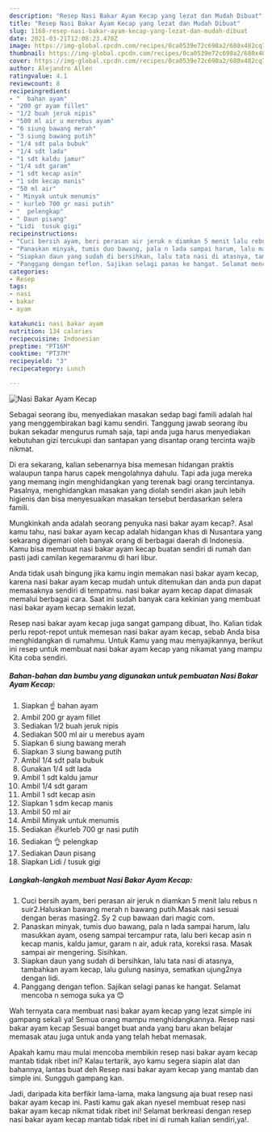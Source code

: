 ```yaml
---
description: "Resep Nasi Bakar Ayam Kecap yang lezat dan Mudah Dibuat"
title: "Resep Nasi Bakar Ayam Kecap yang lezat dan Mudah Dibuat"
slug: 1168-resep-nasi-bakar-ayam-kecap-yang-lezat-dan-mudah-dibuat
date: 2021-03-21T12:08:23.470Z
image: https://img-global.cpcdn.com/recipes/0ca0539e72c698a2/680x482cq70/nasi-bakar-ayam-kecap-foto-resep-utama.jpg
thumbnail: https://img-global.cpcdn.com/recipes/0ca0539e72c698a2/680x482cq70/nasi-bakar-ayam-kecap-foto-resep-utama.jpg
cover: https://img-global.cpcdn.com/recipes/0ca0539e72c698a2/680x482cq70/nasi-bakar-ayam-kecap-foto-resep-utama.jpg
author: Alejandro Allen
ratingvalue: 4.1
reviewcount: 8
recipeingredient:
- "  bahan ayam"
- "200 gr ayam fillet"
- "1/2 buah jeruk nipis"
- "500 ml air u merebus ayam"
- "6 siung bawang merah"
- "3 siung bawang putih"
- "1/4 sdt pala bubuk"
- "1/4 sdt lada"
- "1 sdt kaldu jamur"
- "1/4 sdt garam"
- "1 sdt kecap asin"
- "1 sdm kecap manis"
- "50 ml air"
- " Minyak untuk menumis"
- " kurleb 700 gr nasi putih"
- "  pelengkap"
- " Daun pisang"
- "Lidi  tusuk gigi"
recipeinstructions:
- "Cuci bersih ayam, beri perasan air jeruk n diamkan 5 menit lalu rebus n suir2.Haluskan bawang merah n bawang putih.Masak nasi sesuai dengan beras masing2. Sy 2 cup bawaan dari magic com."
- "Panaskan minyak, tumis duo bawang, pala n lada sampai harum, lalu masukkan ayam, oseng sampai tercampur rata, lalu beri kecap asin n kecap manis, kaldu jamur, garam n air, aduk rata, koreksi rasa. Masak sampai air mengering. Sisihkan."
- "Siapkan daun yang sudah di bersihkan, lalu tata nasi di atasnya, tambahkan ayam kecap, lalu gulung nasinya, sematkan ujung2nya dengan lidi."
- "Panggang dengan teflon. Sajikan selagi panas ke hangat. Selamat mencoba n semoga suka ya 😊"
categories:
- Resep
tags:
- nasi
- bakar
- ayam

katakunci: nasi bakar ayam 
nutrition: 134 calories
recipecuisine: Indonesian
preptime: "PT16M"
cooktime: "PT37M"
recipeyield: "3"
recipecategory: Lunch

---
```



![Nasi Bakar Ayam Kecap](https://img-global.cpcdn.com/recipes/0ca0539e72c698a2/680x482cq70/nasi-bakar-ayam-kecap-foto-resep-utama.jpg)

Sebagai seorang ibu, menyediakan masakan sedap bagi famili adalah hal yang menggembirakan bagi kamu sendiri. Tanggung jawab seorang ibu bukan sekadar mengurus rumah saja, tapi anda juga harus menyediakan kebutuhan gizi tercukupi dan santapan yang disantap orang tercinta wajib nikmat.

Di era  sekarang, kalian sebenarnya bisa memesan hidangan praktis walaupun tanpa harus capek mengolahnya dahulu. Tapi ada juga mereka yang memang ingin menghidangkan yang terenak bagi orang tercintanya. Pasalnya, menghidangkan masakan yang diolah sendiri akan jauh lebih higienis dan bisa menyesuaikan masakan tersebut berdasarkan selera famili. 



Mungkinkah anda adalah seorang penyuka nasi bakar ayam kecap?. Asal kamu tahu, nasi bakar ayam kecap adalah hidangan khas di Nusantara yang sekarang digemari oleh banyak orang di berbagai daerah di Indonesia. Kamu bisa membuat nasi bakar ayam kecap buatan sendiri di rumah dan pasti jadi camilan kegemaranmu di hari libur.

Anda tidak usah bingung jika kamu ingin memakan nasi bakar ayam kecap, karena nasi bakar ayam kecap mudah untuk ditemukan dan anda pun dapat memasaknya sendiri di tempatmu. nasi bakar ayam kecap dapat dimasak memalui berbagai cara. Saat ini sudah banyak cara kekinian yang membuat nasi bakar ayam kecap semakin lezat.

Resep nasi bakar ayam kecap juga sangat gampang dibuat, lho. Kalian tidak perlu repot-repot untuk memesan nasi bakar ayam kecap, sebab Anda bisa menghidangkan di rumahmu. Untuk Kamu yang mau menyajikannya, berikut ini resep untuk membuat nasi bakar ayam kecap yang nikamat yang mampu Kita coba sendiri.

<!--inarticleads1-->

##### Bahan-bahan dan bumbu yang digunakan untuk pembuatan Nasi Bakar Ayam Kecap:

1. Siapkan  ☝️ bahan ayam
1. Ambil 200 gr ayam fillet
1. Sediakan 1/2 buah jeruk nipis
1. Sediakan 500 ml air u merebus ayam
1. Siapkan 6 siung bawang merah
1. Siapkan 3 siung bawang putih
1. Ambil 1/4 sdt pala bubuk
1. Gunakan 1/4 sdt lada
1. Ambil 1 sdt kaldu jamur
1. Ambil 1/4 sdt garam
1. Ambil 1 sdt kecap asin
1. Siapkan 1 sdm kecap manis
1. Ambil 50 ml air
1. Ambil  Minyak untuk menumis
1. Sediakan  ✌kurleb 700 gr nasi putih
1. Sediakan  👌 pelengkap
1. Sediakan  Daun pisang
1. Siapkan Lidi / tusuk gigi




<!--inarticleads2-->

##### Langkah-langkah membuat Nasi Bakar Ayam Kecap:

1. Cuci bersih ayam, beri perasan air jeruk n diamkan 5 menit lalu rebus n suir2.Haluskan bawang merah n bawang putih.Masak nasi sesuai dengan beras masing2. Sy 2 cup bawaan dari magic com.
1. Panaskan minyak, tumis duo bawang, pala n lada sampai harum, lalu masukkan ayam, oseng sampai tercampur rata, lalu beri kecap asin n kecap manis, kaldu jamur, garam n air, aduk rata, koreksi rasa. Masak sampai air mengering. Sisihkan.
1. Siapkan daun yang sudah di bersihkan, lalu tata nasi di atasnya, tambahkan ayam kecap, lalu gulung nasinya, sematkan ujung2nya dengan lidi.
1. Panggang dengan teflon. Sajikan selagi panas ke hangat. Selamat mencoba n semoga suka ya 😊




Wah ternyata cara membuat nasi bakar ayam kecap yang lezat simple ini gampang sekali ya! Semua orang mampu menghidangkannya. Resep nasi bakar ayam kecap Sesuai banget buat anda yang baru akan belajar memasak atau juga untuk anda yang telah hebat memasak.

Apakah kamu mau mulai mencoba membikin resep nasi bakar ayam kecap mantab tidak ribet ini? Kalau tertarik, ayo kamu segera siapin alat dan bahannya, lantas buat deh Resep nasi bakar ayam kecap yang mantab dan simple ini. Sungguh gampang kan. 

Jadi, daripada kita berfikir lama-lama, maka langsung aja buat resep nasi bakar ayam kecap ini. Pasti kamu gak akan nyesel membuat resep nasi bakar ayam kecap nikmat tidak ribet ini! Selamat berkreasi dengan resep nasi bakar ayam kecap mantab tidak ribet ini di rumah kalian sendiri,ya!.

